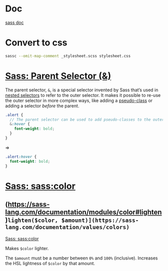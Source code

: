 # Doc

[sass doc](https://sass-lang.com/documentation/)

# Convert to css
```bash
sassc --omit-map-comment _stylesheet.scss stylesheet.css
```

# [Sass: Parent Selector (&)](https://sass-lang.com/documentation/style-rules/parent-selector)

The parent selector, `&`, is a special selector invented by Sass that’s used in [nested selectors](https://sass-lang.com/documentation/style-rules#nesting) to refer to the outer selector. It makes it possible to re-use the outer selector in more complex ways, like adding a [pseudo-class](https://developer.mozilla.org/en-US/docs/Web/CSS/Pseudo-classes) or adding a selector _before_ the parent.

```scss
.alert {
  // The parent selector can be used to add pseudo-classes to the outer selector.
  &:hover {
    font-weight: bold;
  }
}
```
=>

```css
.alert:hover {
  font-weight: bold; 
}
```

# [Sass: sass:color](https://sass-lang.com/documentation/modules/color#lighten)

## (https://sass-lang.com/documentation/modules/color#lighten)`lighten($color, $amount)](https://sass-lang.com/documentation/values/colors)`

[Sass: sass:color](https://sass-lang.com/documentation/modules/color#lighten)

Makes `$color` lighter.
 
The `$amount` must be a number between `0%` and `100%` (inclusive). Increases the HSL lightness of `$color` by that amount.


